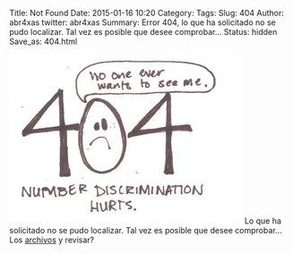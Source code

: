 Title: Not Found
Date: 2015-01-16 10:20
Category: 
Tags:
Slug: 404
Author: abr4xas
twitter: abr4xas
Summary: Error 404, lo que ha solicitado no se pudo localizar. Tal vez es posible que desee comprobar...
Status: hidden
Save_as: 404.html

![404](/images/404.jpg)
Lo que ha solicitado no se pudo localizar. Tal vez es posible que desee comprobar... Los [archivos](/archives.html) y revisar?